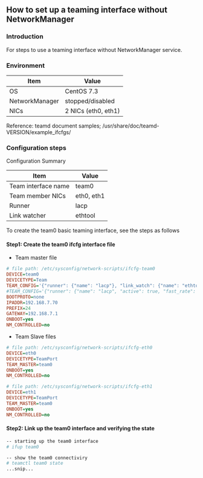 ## How to set up a teaming interface without NetworkManager

### Introduction
For steps to use a teaming interface without NetworkManager service.

### Environment

Item | Value
-|-
OS | CentOS 7.3
NetworkManager | stopped/disabled
NICs | 2 NICs (eth0, eth1)

Reference: teamd document samples; /usr/share/doc/teamd-VERSION/example_ifcfgs/

### Configuration steps

Configuration Summary

Item | Value
-|-
Team interface name | team0
Team member NICs | eth0,  eth1
Runner | lacp
Link watcher | ethtool

To create the team0 basic teaming interface, see the steps as follows

#### Step1: Create the team0 ifcfg interface file

* Team master file

```ini
# file path: /etc/sysconfig/network-scripts/ifcfg-team0
DEVICE=team0
DEVICETYPE=Team
TEAM_CONFIG='{"runner": {"name": "lacp"}, "link_watch": {"name": "ethtool"}}'
#TEAM_CONFIG='{"runner": {"name": "lacp", "active": true, "fast_rate": true, "tx_hash": ["eth", "ipv4", "ipv6"]},"link_watch":   {"name": "ethtool"}}'
BOOTPROTO=none
IPADDR=192.168.7.70
PREFIX=24
GATEWAY=192.168.7.1
ONBOOT=yes
NM_CONTROLLED=no
```

* Team Slave files 

```ini
# file path: /etc/sysconfig/network-scripts/ifcfg-eth0
DEVICE=eth0
DEVICETYPE=TeamPort
TEAM_MASTER=team0
ONBOOT=yes
NM_CONTROLLED=no

# file path: /etc/sysconfig/network-scripts/ifcfg-eth1
DEVICE=eth1
DEVICETYPE=TeamPort
TEAM_MASTER=team0
ONBOOT=yes
NM_CONTROLLED=no
```

#### Step2: Link up the team0 interface and verifying the state

```bash
-- starting up the team0 interface
# ifup team0

-- show the team0 connectiviry
# teamctl team0 state
...snip...
```


